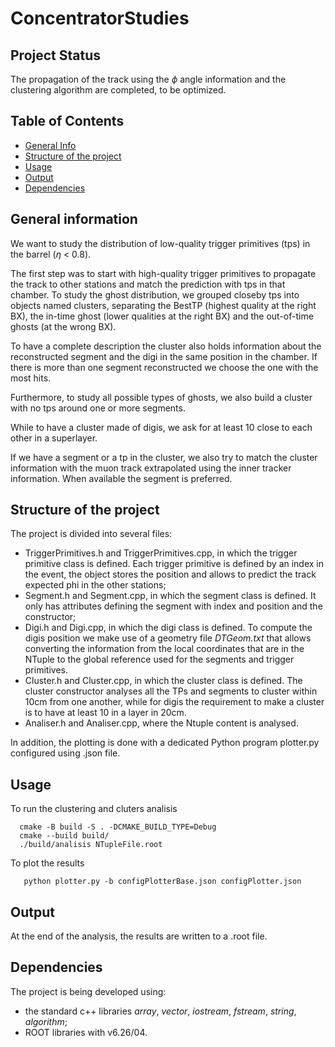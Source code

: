 # ConcentratorStudies
 
## Project Status
The propagation of the track using the $\phi$ angle information and the clustering algorithm are completed, to be optimized.


 ## Table of Contents
* [General Info](#general-information)
* [Structure of the project](#structure-of-the-project)
* [Usage](#usage)
* [Output](#output)
* [Dependencies](#dependencies)


## General information

We want to study the distribution of low-quality trigger primitives (tps) in the barrel ($\eta$ < 0.8). 

The first step was to start with high-quality trigger primitives to propagate the track to other stations and match the prediction with tps in that chamber. 
To study the ghost distribution,  we grouped closeby tps into objects named clusters, separating the BestTP (highest quality at the right BX), the in-time ghost (lower qualities at the right BX) and the out-of-time ghosts (at the wrong BX). 

To have a complete description the cluster also holds information about the reconstructed segment and the digi in the same position in the chamber. If there is more than one segment reconstructed we choose the one with the most hits.

Furthermore, to study all possible types of ghosts, we also build a cluster with no tps around one or more segments. 

While to have a cluster made of digis, we ask for at least 10 close to each other in a superlayer. 

If we have a segment or a tp in the cluster, we also try to match the cluster information with the muon track extrapolated using the inner tracker information. When available the segment is preferred.


## Structure of the project
The project is divided into several files:
* TriggerPrimitives.h and TriggerPrimitives.cpp, in which the trigger primitive class is defined. Each trigger primitive is defined by an index in the event, the object stores the position and allows to predict the track expected phi in the other stations;
* Segment.h and Segment.cpp, in which the segment class is defined. It only has attributes defining the segment with index and position and the constructor;
* Digi.h and Digi.cpp, in which the digi class is defined. To compute the digis position we make use of a geometry file *DTGeom.txt* that allows converting the information from the local coordinates that are in the NTuple to the global reference used for the segments and trigger primitives.
* Cluster.h and Cluster.cpp, in which the cluster class is defined. The cluster constructor analyses all the TPs and segments to cluster within 10cm from one another,  while for digis the requirement to make a cluster is to have at least 10 in a layer in 20cm.
* Analiser.h and Analiser.cpp, where the Ntuple content is analysed.

In addition, the plotting is done with a dedicated Python program plotter.py configured using .json file. 
## Usage
To run the clustering and cluters analisis
 
      cmake -B build -S . -DCMAKE_BUILD_TYPE=Debug
      cmake --build build/
      ./build/analisis NTupleFile.root

To plot the results

       python plotter.py -b configPlotterBase.json configPlotter.json

## Output

At the end of the analysis, the results are written to a .root file.

## Dependencies
The project is being developed using:
* the standard c++ libraries *array*, *vector*, *iostream*, *fstream*, *string*, *algorithm*;
* ROOT libraries with v6.26/04. 
